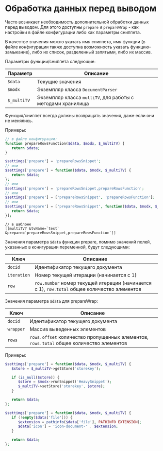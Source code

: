 # Обработка данных перед выводом

Часто возникает необходимость дополнительной обработки данных перед выводом. Для этого доступны `prepare` и `prepareWrap` - как настройки в файле конфигурации либо как параметры сниппета.

В качестве значения можно указать имя сниппета, имя функции (в файле конфигурации также доступна возможность указать функцию-замыкание), либо их список, разделенный запятыми, либо их массив.

Параметры функции/сниппета следующие:

| Параметр    | Описание                                                    |
| ----------- | ----------------------------------------------------------- |
| `$data`     | Текущие значения                                            |
| `$modx`     | Экземпляр класса `DocumentParser`                           |
| `$_multiTV` | Экземпляр класса `multiTV`, для работы с методами хранилища |

Функция/сниппет всегда должны возвращать значения, даже если они не менялись.

Примеры:

```php
// в файле конфигурации:
function prepareRowsFunction($data, $modx, $_multiTV) {
   return $data;
}

$settings['prepare'] = 'prepareRowsSnippet';
// или
$settings['prepare'] = function($data, $modx, $_multiTV) {
   return $data;
};
// или
$settings['prepare'] = 'prepareRowsSnippet,prepareRowsFunction';
// или
$settings['prepare'] = ['prepareRowsSnippet', 'prepareRowsFunction'];
// или
$settings['prepare'] = ['prepareRowsSnippet', function($data, $modx, $_multiTV) {
   return $data;
}];
```

```
// в шаблоне
[[multiTV? &tvName=`test` &prepare=`prepareRowsSnippet,prepareRowsFunction`]]
```

Значения параметра `$data` функции prepare, помимо значений полей, указанных в конигурации переменной, будут следующими:

| Ключ        | Описание                                                                                     |
| ----------- | -------------------------------------------------------------------------------------------- |
| `docid`     | Идентификатор текущего документа                                                             |
| `iteration` | Номер текущей итерации (начинается с 1)                                                      |
| `row`       | `row.number` номер текущей итерации (начинается с 1), `row.total` общее количество элементов |

Значения параметра `$data` для prepareWrap:

| Ключ      | Описание                                                                                |
| --------- | --------------------------------------------------------------------------------------- |
| `docid`   | Идентификатор текущего документа                                                        |
| `wrapper` | Массив выведенных элементов                                                             |
| `rows`    | `rows.offset` количество пропущенных элементов, `rows.total` общее количество элементов |

Примеры:

```php
$settings['prepare'] = function($data, $modx, $_multiTV) {
   $store = $_multiTV->getStore('storekey');

   if (is_null($store)) {
      $store = $modx->runSnippet('HeavySnippet');
      $_multiTV->setStore('storekey', $store);
   }

   return $data;
};
```

```php
$settings['prepare'] = function($data, $modx, $_multiTV) {
   if (!empty($data['file'])) {
      $extension = pathinfo($data['file'], PATHINFO_EXTENSION);
      $data['icon'] = 'icon-document-' . $extension;
   }

   return $data;
};
```
